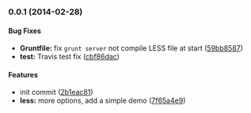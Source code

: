 <a name="0.0.1"></a>
### 0.0.1 (2014-02-28)


#### Bug Fixes

* **Gruntfile:** fix `grunt server` not compile LESS file at start ([59bb8587](http://github.com/sparanoid/cube.less/commit/59bb8587137e434ff71fdc3f8fe152e923e3f80e))
* **test:** Travis test fix ([cbf86dac](http://github.com/sparanoid/cube.less/commit/cbf86dac6fa9cad5a14f609e78ee3b84c4c856f0))


#### Features

* init commit ([2b1eac81](http://github.com/sparanoid/cube.less/commit/2b1eac81b667f6b81bac7bd4e7e0ca5b5b36fba0))
* **less:** more options, add a simple demo ([7f65a4e9](http://github.com/sparanoid/cube.less/commit/7f65a4e916a8a8c8c18503c03c703050adf356c0))

